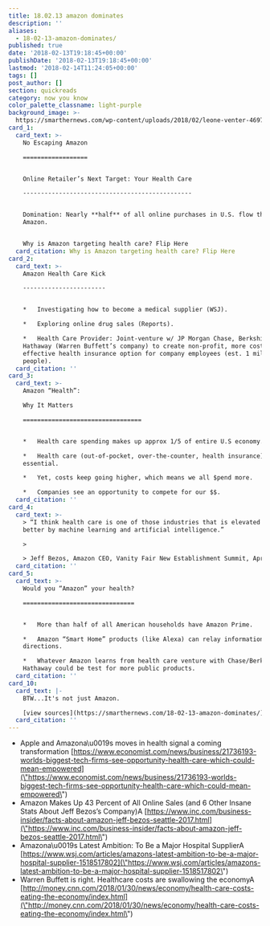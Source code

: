 ```yaml
---
title: 18.02.13 amazon dominates
description: ''
aliases:
  - 18-02-13-amazon-dominates/
published: true
date: '2018-02-13T19:18:45+00:00'
publishDate: '2018-02-13T19:18:45+00:00'
lastmod: '2018-02-14T11:24:05+00:00'
tags: []
post_author: []
section: quickreads
category: now you know
color_palette_classname: light-purple
background_image: >-
  https://smarthernews.com/wp-content/uploads/2018/02/leone-venter-469710-360x360.jpg
card_1:
  card_text: >-
    No Escaping Amazon

    ==================


    Online Retailer’s Next Target: Your Health Care

    -----------------------------------------------


    Domination: Nearly **half** of all online purchases in U.S. flow through
    Amazon.


    Why is Amazon targeting health care? Flip Here
  card_citation: Why is Amazon targeting health care? Flip Here
card_2:
  card_text: >-
    Amazon Health Care Kick

    -----------------------


    *   Investigating how to become a medical supplier (WSJ).

    *   Exploring online drug sales (Reports).

    *   Health Care Provider: Joint-venture w/ JP Morgan Chase, Berkshire
    Hathaway (Warren Buffett’s company) to create non-profit, more cost
    effective health insurance option for company employees (est. 1 million
    people).
  card_citation: ''
card_3:
  card_text: >-
    Amazon “Health”:  

    Why It Matters

    =================================


    *   Health care spending makes up approx 1/5 of entire U.S economy.

    *   Health care (out-of-pocket, over-the-counter, health insurance) =
    essential.

    *   Yet, costs keep going higher, which means we all $pend more.

    *   Companies see an opportunity to compete for our $$.
  card_citation: ''
card_4:
  card_text: >-
    > “I think health care is one of those industries that is elevated and made
    better by machine learning and artificial intelligence.”

    > 

    > Jeff Bezos, Amazon CEO, Vanity Fair New Establishment Summit, April 2017
  card_citation: ''
card_5:
  card_text: >-
    Would you “Amazon” your health?

    ===============================


    *   More than half of all American households have Amazon Prime.

    *   Amazon “Smart Home” products (like Alexa) can relay information, give
    directions.

    *   Whatever Amazon learns from health care venture with Chase/Berkshire
    Hathaway could be test for more public products.
  card_citation: ''
card_10:
  card_text: |-
    BTW...It's not just Amazon.

    [view sources](https://smarthernews.com/18-02-13-amazon-dominates/)
  card_citation: ''
---
```

*   Apple and Amazona\\u0019s moves in health signal a coming transformation [https://www.economist.com/news/business/21736193-worlds-biggest-tech-firms-see-opportunity-health-care-which-could-mean-empowered](\"https://www.economist.com/news/business/21736193-worlds-biggest-tech-firms-see-opportunity-health-care-which-could-mean-empowered\")
*   Amazon Makes Up 43 Percent of All Online Sales (and 6 Other Insane Stats About Jeff Bezos’s Company)A [https://www.inc.com/business-insider/facts-about-amazon-jeff-bezos-seattle-2017.html](\"https://www.inc.com/business-insider/facts-about-amazon-jeff-bezos-seattle-2017.html\")
*   Amazona\\u0019s Latest Ambition: To Be a Major Hospital SupplierA [https://www.wsj.com/articles/amazons-latest-ambition-to-be-a-major-hospital-supplier-1518517802](\"https://www.wsj.com/articles/amazons-latest-ambition-to-be-a-major-hospital-supplier-1518517802\")
*   Warren Buffett is right. Healthcare costs are swallowing the economyA [http://money.cnn.com/2018/01/30/news/economy/health-care-costs-eating-the-economy/index.html](\"http://money.cnn.com/2018/01/30/news/economy/health-care-costs-eating-the-economy/index.html\")